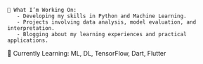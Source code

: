 ```
🧠 What I’m Working On:  
   - Developing my skills in Python and Machine Learning.  
   - Projects involving data analysis, model evaluation, and interpretation.  
   - Blogging about my learning experiences and practical applications.    
```
          
🌱 Currently Learning: ML, DL, TensorFlow, Dart, Flutter


<!---
shualoalumin/shualoalumin is a ✨ special ✨ repository because its `README.md` (this file) appears on your GitHub profile.
You can click the Preview link to take a look at your changes.
--->
